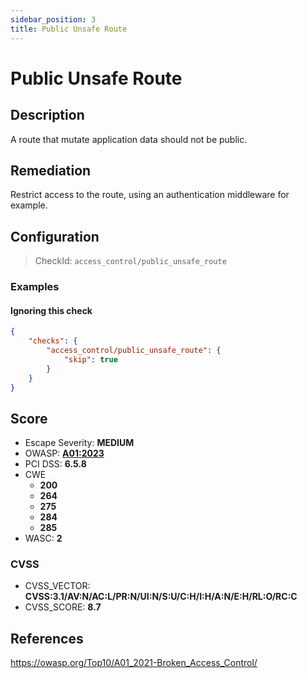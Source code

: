 ```yaml
---
sidebar_position: 3
title: Public Unsafe Route
---
```


# Public Unsafe Route

## Description

A route that mutate application data should not be public.

## Remediation

Restrict access to the route, using an authentication middleware for example.


## Configuration

> CheckId: `access_control/public_unsafe_route`


### Examples


#### Ignoring this check

```json
{
    "checks": {
        "access_control/public_unsafe_route": {
            "skip": true
        }
    }
}
```




## Score

- Escape Severity: **<span className="medium-severity">MEDIUM</span>**
- OWASP: **[A01:2023](https://github.com/OWASP/API-Security/blob/master/2023/en/src/0xa1-broken-object-level-authorization.md)**
- PCI DSS: **6.5.8**
- CWE
  - **200**
  - **264**
  - **275**
  - **284**
  - **285**
- WASC: **2**



### CVSS

- CVSS_VECTOR: **CVSS:3.1/AV:N/AC:L/PR:N/UI:N/S:U/C:H/I:H/A:N/E:H/RL:O/RC:C**
- CVSS_SCORE: **8.7**

## References

https://owasp.org/Top10/A01_2021-Broken_Access_Control/
